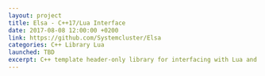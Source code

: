 ```yaml
---
layout: project
title: Elsa - C++17/Lua Interface
date: 2017-08-08 12:00:00 +0200
link: https://github.com/Systemcluster/Elsa
categories: C++ Library Lua
launched: TBD
excerpt: C++ template header-only library for interfacing with Lua and LuaJIT. Work in progress.
---
```


